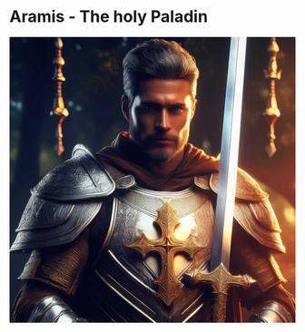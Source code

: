 # Aramis - The holy Paladin

![Aramis - The holy Paladin.[large]](/static/images/characters/azure-cloud-castle/aramis-the-holy-paladin.md.jpg)